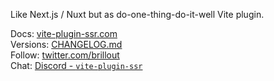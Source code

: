 Like Next.js / Nuxt but as do-one-thing-do-it-well Vite plugin.

Docs: [vite-plugin-ssr.com](https://vite-plugin-ssr.com)
<br/>
Versions: [CHANGELOG.md](https://github.com/brillout/vite-plugin-ssr/blob/master/CHANGELOG.md)
<br/>
Follow: [twitter.com/brillout](https://twitter.com/brillout)
<br/>
Chat: [Discord - `vite-plugin-ssr`](https://discord.gg/qTq92FQzKb)

